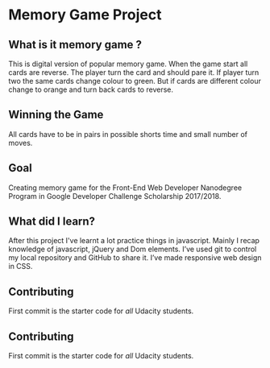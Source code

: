 # Memory Game Project

## What is it memory game ?

This is digital version of popular memory game. When the game start all cards are reverse. The player turn the card and should pare it.
If player turn two the same cards change colour to green. But if cards are different colour change to orange and turn back cards to reverse.

## Winning the Game
All cards have to be in pairs in possible shorts time and small number of moves.

## Goal
Creating memory game for the Front-End Web Developer Nanodegree Program in Google Developer Challenge Scholarship 2017/2018.

## What did I learn?
After this project I've learnt a lot practice things in javascript. Mainly I recap knowledge of javascript, jQuery and Dom elements. I’ve used git to control my local repository and GitHub to share it.  I’ve made responsive web design in CSS.

## Contributing

First commit is the starter code for _all_ Udacity students.

## Contributing

First commit is the starter code for _all_ Udacity students.
